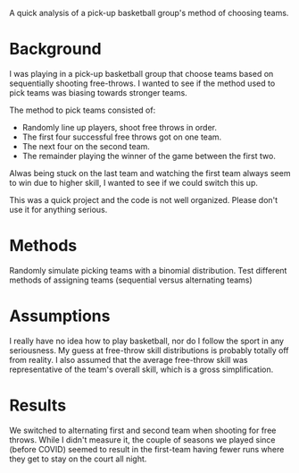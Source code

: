 A quick analysis of a pick-up basketball group's method of choosing teams.

# Background
I was playing in a pick-up basketball group that choose teams based on sequentially shooting free-throws.  I wanted to see if the method used to pick teams was biasing towards stronger teams.  

The method to pick teams consisted of:
- Randomly line up players, shoot free throws in order.
- The first four successful free throws got on one team.
- The next four on the second team.
- The remainder playing the winner of the game between the first two.

Alwas being stuck on the last team and watching the first team always seem to win due to higher skill, I wanted to see if we could switch this up.

This was a quick project and the code is not well organized.  Please don't use it for anything serious.

# Methods
Randomly simulate picking teams with a binomial distribution.  Test different methods of assigning teams (sequential versus alternating teams)

# Assumptions
I really have no idea how to play basketball, nor do I follow the sport in any seriousness.  My guess at free-throw skill distributions is probably totally off from reality.  I also assumed that the average free-throw skill was representative of the team's overall skill, which is a gross simplification.

# Results
We switched to alternating first and second team when shooting for free throws.  While I didn't measure it, the couple of seasons we played since (before COVID) seemed to result in the first-team having fewer runs where they get to stay on the court all night.